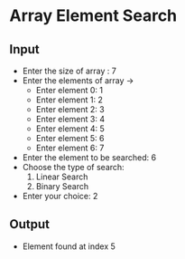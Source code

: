 # Array Element Search

## Input
- Enter the size of array : 7
- Enter the elements of array ->
  - Enter element 0: 1
  - Enter element 1: 2
  - Enter element 2: 3
  - Enter element 3: 4
  - Enter element 4: 5
  - Enter element 5: 6
  - Enter element 6: 7
- Enter the element to be searched: 6
- Choose the type of search:
  1. Linear Search
  2. Binary Search
- Enter your choice: 2

## Output
- Element found at index 5
